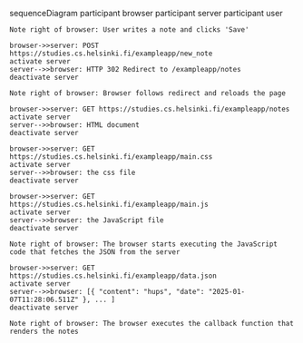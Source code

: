 sequenceDiagram
    participant browser
    participant server
    participant user

    Note right of browser: User writes a note and clicks 'Save'

    browser->>server: POST https://studies.cs.helsinki.fi/exampleapp/new_note
    activate server
    server-->>browser: HTTP 302 Redirect to /exampleapp/notes
    deactivate server

    Note right of browser: Browser follows redirect and reloads the page

    browser->>server: GET https://studies.cs.helsinki.fi/exampleapp/notes
    activate server
    server-->>browser: HTML document
    deactivate server

    browser->>server: GET https://studies.cs.helsinki.fi/exampleapp/main.css
    activate server
    server-->>browser: the css file
    deactivate server

    browser->>server: GET https://studies.cs.helsinki.fi/exampleapp/main.js
    activate server
    server-->>browser: the JavaScript file
    deactivate server

    Note right of browser: The browser starts executing the JavaScript code that fetches the JSON from the server

    browser->>server: GET https://studies.cs.helsinki.fi/exampleapp/data.json
    activate server
    server-->>browser: [{ "content": "hups", "date": "2025-01-07T11:28:06.511Z" }, ... ]
    deactivate server

    Note right of browser: The browser executes the callback function that renders the notes

    